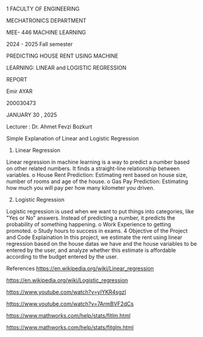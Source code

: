 1
FACULTY OF ENGINEERING

MECHATRONICS DEPARTMENT

MEE- 446 MACHINE LEARNING

2024 - 2025 Fall semester

PREDICTING HOUSE RENT USING MACHINE

LEARNING: LINEAR and LOGISTIC REGRESSION

REPORT

Emir AYAR

200030473

JANUARY 30 , 2025

Lecturer : Dr. Ahmet Fevzi Bozkurt

Simple Explanation of Linear and Logistic Regression
1. Linear Regression

Linear regression in machine learning is a way to predict a number based on other
related numbers. It finds a straight-line relationship between variables.
o House Rent Prediction: Estimating rent based on house size, number of rooms
and age of the house.
o Gas Pay Prediction: Estimating how much you will pay per how many
kilometer you driven.

2. Logistic Regression

Logistic regression is used when we want to put things into categories, like "Yes or
No" answers. Instead of predicting a number, it predicts the probability of something
happening.
o Work Experience to getting promoted.
o Study hours to success in exams.
4
Objective of the Project and Code Explaination
In this project, we estimate the rent using linear regression based on the house datas we have
and the house variables to be entered by the user, and analyze whether this estimate is
affordable according to the budget entered by the user.

References
https://en.wikipedia.org/wiki/Linear_regression

https://en.wikipedia.org/wiki/Logistic_regression

https://www.youtube.com/watch?v=yIYKR4sgzI

https://www.youtube.com/watch?v=7ArmBVF2dCs

https://www.mathworks.com/help/stats/fitlm.html

https://www.mathworks.com/help/stats/fitglm.html
